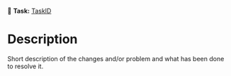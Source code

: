 📝 **Task:** [TaskID](link)

# Description

Short description of the changes and/or problem and what has been done to resolve it.

<!--- Optional: Bug reproduction section

## Steps to reproduce

A list of steps to reproduce the bug

1. Step1
2. Step2
3. Step3, etc.

## Expected behavior

What you should have encountered in this particular case

## Actual behavior

What you've really encountered instead

--->
